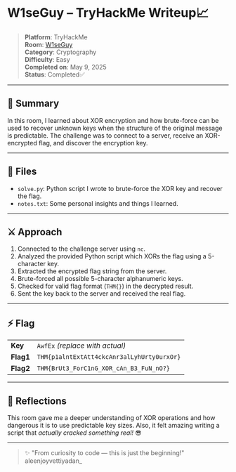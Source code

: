# W1seGuy – TryHackMe Writeup📈

> **Platform**: TryHackMe  
> **Room**: [W1seGuy](https://tryhackme.com/room/w1seguy)  
> **Category**: Cryptography  
> **Difficulty**: Easy  
> **Completed on**: May 9, 2025  
> **Status**: Completed✅ 

---

## 🧠 Summary

In this room, I learned about XOR encryption and how brute-force can be used to recover unknown keys when the structure of the original message is predictable. The challenge was to connect to a server, receive an XOR-encrypted flag, and discover the encryption key.

---

## 📜 Files

- `solve.py`: Python script I wrote to brute-force the XOR key and recover the flag.
- `notes.txt`: Some personal insights and things I learned.

---

## ⚔️ Approach

1. Connected to the challenge server using `nc`.
2. Analyzed the provided Python script which XORs the flag using a 5-character key.
3. Extracted the encrypted flag string from the server.
4. Brute-forced all possible 5-character alphanumeric keys.
5. Checked for valid flag format (`THM{}`) in the decrypted result.
6. Sent the key back to the server and received the real flag.

---

## ⚡ Flag

|||
|---|---|
|**Key**| `AwfEx` *(replace with actual)* |
|**Flag1**| `THM{p1alntExtAtt4ckcAnr3alLyhUrty0urxOr}` |
|**Flag2**| `THM{BrUt3_ForC1nG_XOR_cAn_B3_FuN_nO?}` |
---

## 💭 Reflections

This room gave me a deeper understanding of XOR operations and how dangerous it is to use predictable key sizes. Also, it felt amazing writing a script that *actually cracked something real!* 😎

---

> ✨ "From curiosity to code — this is just the beginning!"  
> aleenjoyvettiyadan_
